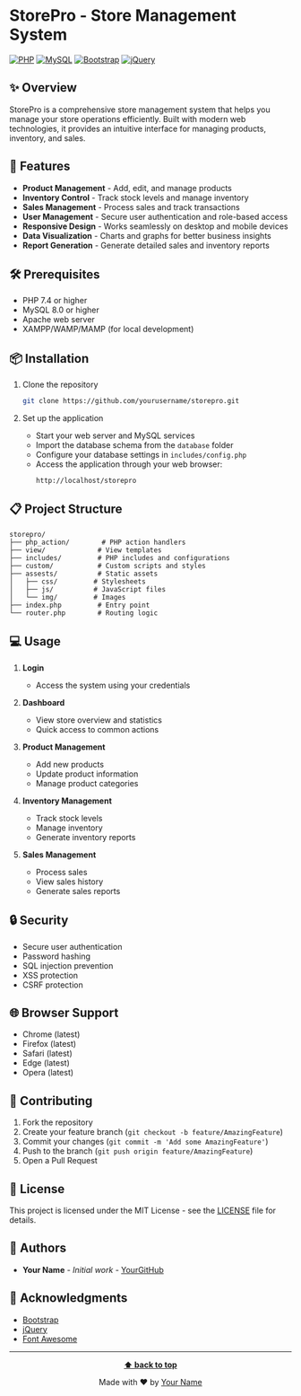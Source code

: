 # StorePro - Store Management System

[![PHP](https://img.shields.io/badge/PHP-7.4+-777BB4.svg?style=flat&logo=php&logoColor=white)](https://php.net/)
[![MySQL](https://img.shields.io/badge/MySQL-8.0+-4479A1.svg?style=flat&logo=mysql&logoColor=white)](https://www.mysql.com/)
[![Bootstrap](https://img.shields.io/badge/Bootstrap-5.0+-7952B3.svg?style=flat&logo=bootstrap&logoColor=white)](https://getbootstrap.com/)
[![jQuery](https://img.shields.io/badge/jQuery-3.6+-0769AD.svg?style=flat&logo=jquery&logoColor=white)](https://jquery.com/)

## ✨ Overview

StorePro is a comprehensive store management system that helps you manage your store operations efficiently. Built with modern web technologies, it provides an intuitive interface for managing products, inventory, and sales.

## 🚀 Features

- **Product Management** - Add, edit, and manage products
- **Inventory Control** - Track stock levels and manage inventory
- **Sales Management** - Process sales and track transactions
- **User Management** - Secure user authentication and role-based access
- **Responsive Design** - Works seamlessly on desktop and mobile devices
- **Data Visualization** - Charts and graphs for better business insights
- **Report Generation** - Generate detailed sales and inventory reports

## 🛠️ Prerequisites

- PHP 7.4 or higher
- MySQL 8.0 or higher
- Apache web server
- XAMPP/WAMP/MAMP (for local development)

## 📦 Installation

1. Clone the repository
   ```bash
   git clone https://github.com/yourusername/storepro.git
   ```

2. Set up the application
   - Start your web server and MySQL services
   - Import the database schema from the `database` folder
   - Configure your database settings in `includes/config.php`
   - Access the application through your web browser:
     ```
     http://localhost/storepro
     ```

## 📋 Project Structure

```
storepro/
├── php_action/        # PHP action handlers
├── view/             # View templates
├── includes/         # PHP includes and configurations
├── custom/           # Custom scripts and styles
├── assests/          # Static assets
│   ├── css/         # Stylesheets
│   ├── js/          # JavaScript files
│   └── img/         # Images
├── index.php         # Entry point
└── router.php        # Routing logic
```

## 💻 Usage

1. **Login**
   - Access the system using your credentials

2. **Dashboard**
   - View store overview and statistics
   - Quick access to common actions

3. **Product Management**
   - Add new products
   - Update product information
   - Manage product categories

4. **Inventory Management**
   - Track stock levels
   - Manage inventory
   - Generate inventory reports

5. **Sales Management**
   - Process sales
   - View sales history
   - Generate sales reports

## 🔒 Security

- Secure user authentication
- Password hashing
- SQL injection prevention
- XSS protection
- CSRF protection

## 🌐 Browser Support

- Chrome (latest)
- Firefox (latest)
- Safari (latest)
- Edge (latest)
- Opera (latest)

## 🤝 Contributing

1. Fork the repository
2. Create your feature branch (`git checkout -b feature/AmazingFeature`)
3. Commit your changes (`git commit -m 'Add some AmazingFeature'`)
4. Push to the branch (`git push origin feature/AmazingFeature`)
5. Open a Pull Request

## 📄 License

This project is licensed under the MIT License - see the [LICENSE](LICENSE) file for details.

## 👥 Authors

- **Your Name** - *Initial work* - [YourGitHub](https://github.com/yourusername)

## 🙏 Acknowledgments

- [Bootstrap](https://getbootstrap.com)
- [jQuery](https://jquery.com)
- [Font Awesome](https://fontawesome.com)

---

<div align="center">

**[⬆ back to top](#storepro---store-management-system)**

Made with ❤️ by [Your Name](https://github.com/yourusername)

</div>